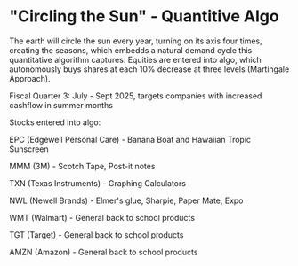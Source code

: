 # "Circling the Sun" - Quantitive Algo
The earth will circle the sun every year, turning on its axis four times, creating the seasons, which embedds a natural demand cycle this quantitative algorithm captures. 
Equities are entered into algo, which autonomously buys shares at each 10% decrease at three levels (Martingale Approach). 

Fiscal Quarter 3: July - Sept 2025, targets companies with increased cashflow in summer months 

Stocks entered into algo: 

EPC (Edgewell Personal Care) - Banana Boat and Hawaiian Tropic Sunscreen 

MMM (3M) - Scotch Tape, Post-it notes

TXN (Texas Instruments) - Graphing Calculators 

NWL (Newell Brands) - Elmer's glue, Sharpie, Paper Mate, Expo

WMT (Walmart) - General back to school products 

TGT (Target) - General back to school products

AMZN (Amazon) - General back to school products 
